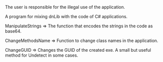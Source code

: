 The user is responsible for the illegal use of the application.

A program for mixing dnLib with the code of C# applications.

ManipulateStrings => The function that encodes the strings in the code as base64.

ChangeMethodsName => Function to change class names in the application.

ChangeGUID => Changes the GUID of the created exe. A small but useful method for Undetect in some cases.

